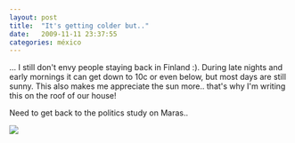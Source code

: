 ```yaml
---
layout: post
title:  "It's getting colder but.."
date:   2009-11-11 23:37:55 
categories: méxico 
---
```

... I still don't envy people staying back in Finland :). During late nights and early mornings it can get down to 10c or even below, but most days are still sunny. This also makes me appreciate the sun more.. that's why I'm writing this on the roof of our house!

Need to get back to the politics study on Maras..	

<img src=48e6f3f07974afa412d18f1f86267a84.jpg />
